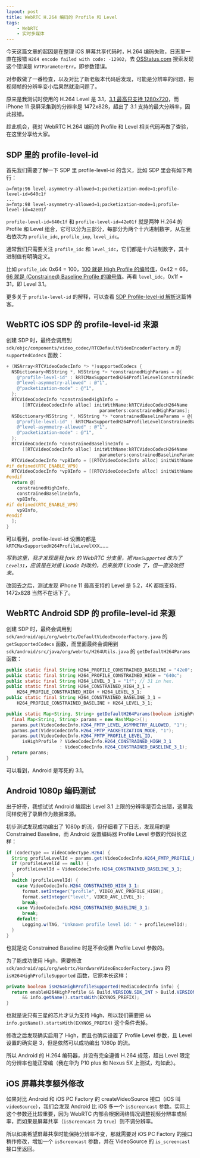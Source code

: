 ```yaml
---
layout: post
title: WebRTC H.264 编码的 Profile 和 Level
tags:
    - WebRTC
    - 实时多媒体
---
```


今天这篇文章的起因是在整理 iOS 屏幕共享代码时，H.264 编码失败，日志里一直在报错 `H264 encode failed with code: -12902`，去 [OSStatus.com](https://www.osstatus.com/search/results?platform=all&framework=all&search=-12902) 搜索发现这个错误是 `kVTParameterErr`，即参数错误。

对参数做了一番检查，以及对比了新老版本代码后发现，可能是分辨率的问题，把视频帧的分辨率变小后果然就没问题了。

原来是我测试时使用的 H.264 Level 是 3.1，[3.1 最高只支持 1280x720](https://en.wikipedia.org/wiki/Advanced_Video_Coding#Levels)，而 iPhone 11 录屏采集到的分辨率是 1472x828，超出了 3.1 支持的最大分辨率，因此报错。

趁此机会，我对 WebRTC H.264 编码的 Profile 和 Level 相关代码再做了查验，在这里分享给大家。

## SDP 里的 profile-level-id

首先我们需要了解一下 SDP 里 profile-level-id 的含义，比如 SDP 里会有如下两行：

```
a=fmtp:96 level-asymmetry-allowed=1;packetization-mode=1;profile-level-id=640c1f
...
a=fmtp:98 level-asymmetry-allowed=1;packetization-mode=1;profile-level-id=42e01f
```

`profile-level-id=640c1f` 和 `profile-level-id=42e01f` 就是两种 H.264 的 Profile 和 Level 组合，它可以分为三部分，每部分为两个十六进制数字，从左至右依次为 `profile_idc`, `profile_iop`, `level_idc`。

通常我们只需要关注 `profile_idc` 和 `level_idc`，它们都是十六进制数字，其十进制值有明确定义。

比如 `profile_idc` 0x64 = 100，[100 就是 High Profile 的编号值](https://en.wikipedia.org/wiki/Advanced_Video_Coding#Profiles)，0x42 = 66，[66 就是 (Constrained) Baseline Profile 的编号值](https://en.wikipedia.org/wiki/Advanced_Video_Coding#Profiles)。再看 `level_idc`，0x1f = 31，即 Level 3.1。

更多关于 `profile-level-id` 的解释，可以查看 [SDP Profile-level-id 解析](https://blog.csdn.net/liang12360640/article/details/52096499)这篇博客。

## WebRTC iOS SDP 的 profile-level-id 来源

创建 SDP 时，最终会调用到 `sdk/objc/components/video_codec/RTCDefaultVideoEncoderFactory.m` 的 `supportedCodecs` 函数：

```objective-c
+ (NSArray<RTCVideoCodecInfo *> *)supportedCodecs {
  NSDictionary<NSString *, NSString *> *constrainedHighParams = @{
    @"profile-level-id" : kRTCMaxSupportedH264ProfileLevelConstrainedHigh,
    @"level-asymmetry-allowed" : @"1",
    @"packetization-mode" : @"1",
  };
  RTCVideoCodecInfo *constrainedHighInfo =
      [[RTCVideoCodecInfo alloc] initWithName:kRTCVideoCodecH264Name
                                   parameters:constrainedHighParams];
  NSDictionary<NSString *, NSString *> *constrainedBaselineParams = @{
    @"profile-level-id" : kRTCMaxSupportedH264ProfileLevelConstrainedBaseline,
    @"level-asymmetry-allowed" : @"1",
    @"packetization-mode" : @"1",
  };
  RTCVideoCodecInfo *constrainedBaselineInfo =
      [[RTCVideoCodecInfo alloc] initWithName:kRTCVideoCodecH264Name
                                   parameters:constrainedBaselineParams];
  RTCVideoCodecInfo *vp8Info = [[RTCVideoCodecInfo alloc] initWithName:kRTCVideoCodecVp8Name];
#if defined(RTC_ENABLE_VP9)
  RTCVideoCodecInfo *vp9Info = [[RTCVideoCodecInfo alloc] initWithName:kRTCVideoCodecVp9Name];
#endif
  return @[
    constrainedHighInfo,
    constrainedBaselineInfo,
    vp8Info,
#if defined(RTC_ENABLE_VP9)
    vp9Info,
#endif
  ];
}
```

可以看到，profile-level-id 设置的都是 `kRTCMaxSupportedH264ProfileLevelXXX`……

_写到这里，我才发现是我 fork 的 WebRTC 分支里，把 `MaxSupported` 改为了 `Level31`，应该是在对接 Licode 时改的，后来放弃 Licode 了，但一直没改回来。_

改回去之后，测试发现 iPhone 11 最高支持的 Level 是 5.2，4K 都能支持，1472x828 当然不在话下了。

## WebRTC Android SDP 的 profile-level-id 来源

创建 SDP 时，最终会调用到 `sdk/android/api/org/webrtc/DefaultVideoEncoderFactory.java` 的 `getSupportedCodecs` 函数，而里面最终会调用到 `sdk/android/src/java/org/webrtc/H264Utils.java` 的 `getDefaultH264Params` 函数：

```java
public static final String H264_PROFILE_CONSTRAINED_BASELINE = "42e0";
public static final String H264_PROFILE_CONSTRAINED_HIGH = "640c";
public static final String H264_LEVEL_3_1 = "1f"; // 31 in hex.
public static final String H264_CONSTRAINED_HIGH_3_1 =
    H264_PROFILE_CONSTRAINED_HIGH + H264_LEVEL_3_1;
public static final String H264_CONSTRAINED_BASELINE_3_1 =
    H264_PROFILE_CONSTRAINED_BASELINE + H264_LEVEL_3_1;

public static Map<String, String> getDefaultH264Params(boolean isHighProfile) {
  final Map<String, String> params = new HashMap<>();
  params.put(VideoCodecInfo.H264_FMTP_LEVEL_ASYMMETRY_ALLOWED, "1");
  params.put(VideoCodecInfo.H264_FMTP_PACKETIZATION_MODE, "1");
  params.put(VideoCodecInfo.H264_FMTP_PROFILE_LEVEL_ID,
      isHighProfile ? VideoCodecInfo.H264_CONSTRAINED_HIGH_3_1
                    : VideoCodecInfo.H264_CONSTRAINED_BASELINE_3_1);
  return params;
}
```

可以看到，Android 是写死的 3.1。

## Android 1080p 编码测试

出于好奇，我想试试 Android 编超出 Level 3.1 上限的分辨率是否会出错，这里我同样使用了录屏作为数据来源。

初步测试发现成功编出了 1080p 的流，但仔细看了下日志，发现用的是 Constrained Baseline，而 Android 设置编码器 Profile Level 参数的代码长这样：

```java
if (codecType == VideoCodecType.H264) {
  String profileLevelId = params.get(VideoCodecInfo.H264_FMTP_PROFILE_LEVEL_ID);
  if (profileLevelId == null) {
    profileLevelId = VideoCodecInfo.H264_CONSTRAINED_BASELINE_3_1;
  }
  switch (profileLevelId) {
    case VideoCodecInfo.H264_CONSTRAINED_HIGH_3_1:
      format.setInteger("profile", VIDEO_AVC_PROFILE_HIGH);
      format.setInteger("level", VIDEO_AVC_LEVEL_3);
      break;
    case VideoCodecInfo.H264_CONSTRAINED_BASELINE_3_1:
      break;
    default:
      Logging.w(TAG, "Unknown profile level id: " + profileLevelId);
  }
}
```

也就是说 Constrained Baseline 时是不会设置 Profile Level 参数的。

为了能成功使用 High，需要修改 `sdk/android/api/org/webrtc/HardwareVideoEncoderFactory.java` 的 `isH264HighProfileSupported` 函数，它原本长这样：

```java
private boolean isH264HighProfileSupported(MediaCodecInfo info) {
  return enableH264HighProfile && Build.VERSION.SDK_INT > Build.VERSION_CODES.M
      && info.getName().startsWith(EXYNOS_PREFIX);
}
```

也就是说只有三星的芯片才认为支持 High，所以我们需要把 `&& info.getName().startsWith(EXYNOS_PREFIX)` 这个条件去掉。

修改之后发现确实启用了 High，而且也确实设置了 Profile Level 参数，且 Level 设置的确实是 3，但是依然可以成功编出 1080p 的流。

所以 Android 的 H.264 编码器，并没有完全遵循 H.264 规范，超出 Level 限定的分辨率也能正常编（我在华为 P10 plus 和 Nexus 5X 上测试，均如此）。

## iOS 屏幕共享额外修改

如果对比 Android 和 iOS PC Factory 的 createVideoSource 接口（iOS 叫 `videoSource`），我们会发现 Android 比 iOS 多一个 `isScreencast` 参数。实际上这个参数还比较重要，因为 WebRTC 内部会根据网络情况调整视频分辨率或帧率，而如果是屏幕共享（`isScreencast` 为 `true`）则不调分辨率。

所以如果希望屏幕共享时能保持分辨率不变，那就需要对 iOS PC Factory 的接口稍作修改，增加一个 `isScreencast` 参数，并在 VideoSource 的 `is_screencast` 接口里返回。
